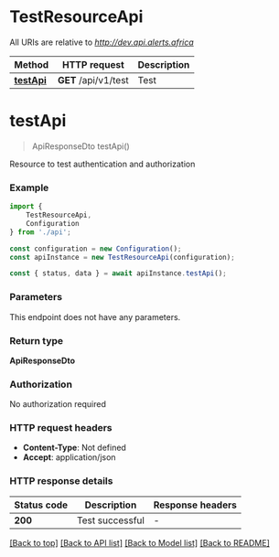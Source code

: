 # TestResourceApi

All URIs are relative to *http://dev.api.alerts.africa*

|Method | HTTP request | Description|
|------------- | ------------- | -------------|
|[**testApi**](#testapi) | **GET** /api/v1/test | Test|

# **testApi**
> ApiResponseDto testApi()

Resource to test authentication and authorization

### Example

```typescript
import {
    TestResourceApi,
    Configuration
} from './api';

const configuration = new Configuration();
const apiInstance = new TestResourceApi(configuration);

const { status, data } = await apiInstance.testApi();
```

### Parameters
This endpoint does not have any parameters.


### Return type

**ApiResponseDto**

### Authorization

No authorization required

### HTTP request headers

 - **Content-Type**: Not defined
 - **Accept**: application/json


### HTTP response details
| Status code | Description | Response headers |
|-------------|-------------|------------------|
|**200** | Test successful |  -  |

[[Back to top]](#) [[Back to API list]](../README.md#documentation-for-api-endpoints) [[Back to Model list]](../README.md#documentation-for-models) [[Back to README]](../README.md)

